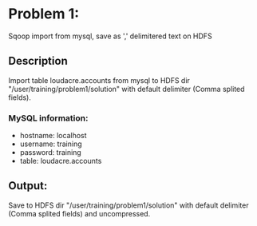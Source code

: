 # Problem 1: 
Sqoop import from mysql, save as ',' delimitered text on HDFS
## Description
Import table loudacre.accounts from mysql to HDFS dir "/user/training/problem1/solution" with default delimiter (Comma splited fields).  
### MySQL information:  
  * hostname: localhost  
  * username: training  
  * password: training  
  * table: loudacre.accounts  
## Output: 
Save to HDFS dir "/user/training/problem1/solution" with default delimiter (Comma splited fields) and uncompressed.
